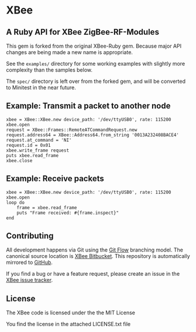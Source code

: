XBee
====

A Ruby API for XBee ZigBee-RF-Modules
-------------------------------------

This gem is forked from the original XBee-Ruby gem. Because major API changes are being made a new name is appropriate.

See the `examples/` directory for some working examples with slightly more complexity than the samples below.

The `spec/` directory is left over from the forked gem, and will be converted to Minitest in the near future.

Example: Transmit a packet to another node
------------------------------------------

	xbee = XBee::XBee.new device_path: '/dev/ttyUSB0', rate: 115200
	xbee.open
	request = XBee::Frames::RemoteATCommandRequest.new
	request.address64 = XBee::Address64.from_string '0013A232408BACE4'
	request.at_command = 'NI'
	request.id = 0x01
	xbee.write_frame request
	puts xbee.read_frame
	xbee.close

Example: Receive packets
------------------------

	xbee = XBee::XBee.new device_path: '/dev/ttyUSB0', rate: 115200
	xbee.open
	loop do
		frame = xbee.read_frame
		puts "Frame received: #{frame.inspect}"
	end

Contributing
------------
All development happens via Git using the [Git Flow](http://nvie.com/posts/a-successful-git-branching-model/) branching model. The canonical source location is
[XBee Bitbucket](https://work.techtonium.com/bitbucket/projects/XBEE). This repository is automatically mirrored to [GitHub](https://github.com/IdleEngineers/xbee).

If you find a bug or have a feature request, please create an issue in the [XBee issue tracker](https://work.techtonium.com/jira/browse/XBEE).


License
-------

The XBee code is licensed under the the MIT License

You find the license in the attached LICENSE.txt file
